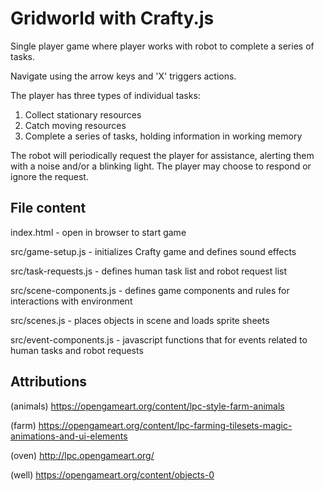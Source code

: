 # Gridworld with Crafty.js

Single player game where player works with robot to complete a series of tasks.

Navigate using the arrow keys and 'X' triggers actions.

The player has three types of individual tasks: 
1) Collect stationary resources
2) Catch moving resources
3) Complete a series of tasks, holding information in working memory

The robot will periodically request the player for assistance, alerting them with a noise and/or a blinking light. The player may choose to respond or ignore the request.

## File content
index.html - open in browser to start game

src/game-setup.js - initializes Crafty game and defines sound effects

src/task-requests.js - defines human task list and robot request list

src/scene-components.js - defines game components and rules for interactions with environment

src/scenes.js - places objects in scene and loads sprite sheets

src/event-components.js - javascript functions that for events related to human tasks and robot requests

## Attributions
(animals)
https://opengameart.org/content/lpc-style-farm-animals

(farm)
https://opengameart.org/content/lpc-farming-tilesets-magic-animations-and-ui-elements

(oven)
http://lpc.opengameart.org/

(well)
https://opengameart.org/content/objects-0


